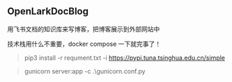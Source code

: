 ## OpenLarkDocBlog

用飞书文档的知识库来写博客，把博客展示到外部网站中

技术栈用什么不重要，docker compose 一下就完事了！


> pip3 install -r requment.txt  -i https://pypi.tuna.tsinghua.edu.cn/simple

> gunicorn server:app -c .\gunicorn.conf.py